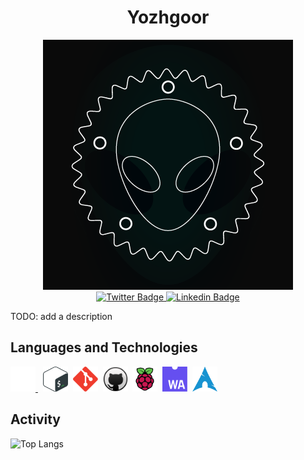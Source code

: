 <h1 align="center">Yozhgoor</h1>

<div id="logo" align="center">
  <img
    src="img/logo.png"
    alt="yozhgoor's logo"
  />
</div>

<div id="badges" align="center">
  <a href="https://twitter.com/yozhgoor">
    <img
      src="https://img.shields.io/badge/Twitter-blue?style=for-the-badge&logo=twitter&logoColor=white"
      alt="Twitter Badge"
    />
  </a>
  <a href="https://www.linkedin.com/in/yohan-boogaert-1a71a7230">
    <img
      src="https://img.shields.io/badge/LinkedIn-blue?style=for-the-badge&logo=linkedin&logoColor=white"
      alt="Linkedin Badge"
    />
  </a>
</div>

TODO: add a description

## Languages and Technologies

<div>
  <a href="https://www.rust-lang.org/">
    <img
        src="img/rust.svg"
        title="Rust"
        width="40"
        height="40"
    />
  </a>&nbsp;
  <img
    src="img/bash.svg"
    title="Bash"
    width="40"
    height="40"
  />&nbsp;
  <img
    src="img/git.svg"
    title="Git"
    width="40"
    height="40"
  />&nbsp;
  <img
    src="img/github.svg"
    title="GitHub"
    width="40"
    height="40"
  />&nbsp;
  <img
    src="img/raspberry-pi.svg"
    title="Raspberry Pi"
    width="40"
    height="40"
  />&nbsp;
  <img
    src="img/web-assembly.svg"
    title="WebAssembly"
    width="40"
    height="40"
  />&nbsp;
  <img
    src="img/arch-linux.svg"
    title="Arch Linux"
    width="40"
    height="40"
  />&nbsp;
</div>

## Activity

![Top Langs](https://github-readme-stats.vercel.app/api/top-langs/?username=yozhgoor&)
